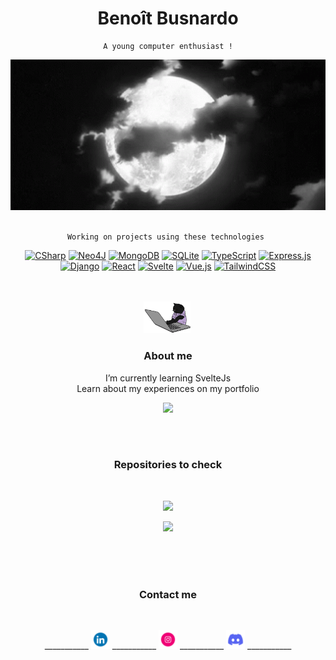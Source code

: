 <div align="center">

# **Benoît Busnardo**

<div align="center" width="1000">
  
```
A young computer enthusiast !
```
</div>


<img src="https://github.com/bbusn/bbusn/blob/main/banner.gif" width="1000">
<br><br>


```
Working on projects using these technologies 
```


[![CSharp](https://img.shields.io/badge/C%20-Sharp-%2338B2AC.svg?logo=csharp&logoColor=white)](#) [![Neo4J](https://img.shields.io/badge/Neo4j-008CC1?logo=neo4j&logoColor=white)](#) [![MongoDB](https://img.shields.io/badge/MongoDB-%234ea94b.svg?logo=mongodb&logoColor=white)](#) [![SQLite](https://img.shields.io/badge/SQLite-%2307405e.svg?logo=sqlite&logoColor=white)](#) [![TypeScript](https://img.shields.io/badge/TypeScript-3178C6?logo=typescript&logoColor=fff)](#) [![Express.js](https://img.shields.io/badge/Express.js-%23404d59.svg?logo=express&logoColor=%2361DAFB)](#) [![Django](https://img.shields.io/badge/Django-%23092E20.svg?logo=django&logoColor=white)](#) [![React](https://img.shields.io/badge/React-%2320232a.svg?logo=react&logoColor=%2361DAFB)](#) [![Svelte](https://img.shields.io/badge/Svelte-%23f1413d.svg?logo=svelte&logoColor=white)](#) [![Vue.js](https://img.shields.io/badge/Vue.js-4FC08D?logo=vuedotjs&logoColor=fff)](#) [![TailwindCSS](https://img.shields.io/badge/Tailwind%20CSS-%2338B2AC.svg?logo=tailwind-css&logoColor=white)](#)

<br><br>
<img src="https://github.com/bbusn/bbusn/blob/main/cat.gif" width="75">&nbsp;

### About me

I’m currently learning SvelteJs<br>
Learn about my experiences on my portfolio

[<img src="https://img.shields.io/badge/portfolio-%23000000.svg?logo=www&logoColor=white" height="20">](https://benoitbusnardo.fr) 



<br><br>

### Repositories to check
<br>

[<img src="https://img.shields.io/badge/customroyale-%23436fd4.svg?logo=csharp&logoColor=white" height="20">](https://github.com/bbusn/customroyale) 

[<img src="https://img.shields.io/badge/bradarr-%23f19e39.svg?logo=csharp&logoColor=white" height="20">](https://github.com/bbusn/bradarr)


<br><br><br>

### Contact me
<br>

___________ [<img src="https://github.com/bbusn/bbusn/blob/main/linkedin.gif" width="30">](https://www.linkedin.com/in/benoit-busnardo/) ___________ [<img src="https://github.com/bbusn/bbusn/blob/main/instagram.gif" width="30">](https://www.instagram.com/benoit.busnardo/) ___________ [<img src="https://github.com/bbusn/bbusn/blob/main/discord.gif" width="30">](https://discordapp.com/users/316978000895672332) ___________

</div>
